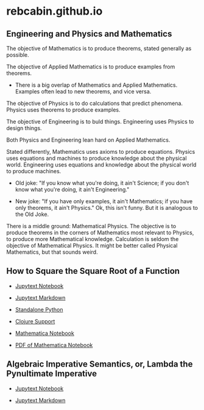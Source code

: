 # rebcabin.github.io

## Engineering and Physics and Mathematics

The objective of Mathematics is to produce theorems, stated generally as possible. 

The objective of Applied Mathematics is to produce examples from theorems.

- There is a big overlap of Mathematics and Applied Mathematics. Examples often lead to new theorems, and vice versa.

The objective of Physics is to do calculations that predict phenomena. Physics uses theorems to produce examples.

The objective of Engineering is to buld things. Engineering uses Physics to design things.

Both Physics and Engineering lean hard on Applied Mathematics. 

Stated differently, Mathematics uses axioms to produce equations. Physics uses equations and machines to produce knowledge about the physical world. Engineering uses equations and knowledge about the physical world to produce machines. 

- Old joke: "If you know what you're doing, it ain't Science; if you don't know what you're doing, it ain't Engineering."

- New joke: "If you have only examples, it ain't Mathematics; if you have only theorems, it ain't Physics." Ok, this isn't funny. But it is analogous to the Old Joke.

There is a middle ground: Mathematical Physics. The objective is to produce theorems in the corners of Mathematics most relevant to Physics, to produce more Mathematical knowledge. Calculation is seldom the objective of Mathematical Physics. It might be better called Physical Mathematics, but that sounds weird.

## How to Square the Square Root of a Function

- [Jupytext Notebook](https://github.com/rebcabin/rebcabin.github.io/blob/main/PythonYCombinators.ipynb)

- [Jupytext Markdown](https://github.com/rebcabin/rebcabin.github.io/blob/main/PythonYCombinators.md)

- [Standalone Python](https://github.com/rebcabin/rebcabin.github.io/blob/main/main.py)

- [Clojure Support](https://github.com/rebcabin/rebcabin.github.io/blob/main/curried-python)

- [Mathematica Notebook](https://github.com/rebcabin/rebcabin.github.io/blob/main/YCombinator005.nb)

- [PDF of Mathematica Notebook](https://github.com/rebcabin/rebcabin.github.io/blob/main/YCombinator005.pdf)

## Algebraic Imperative Semantics, or, Lambda the Pynultimate Imperative

- [Jupytext Notebook](https://github.com/rebcabin/rebcabin.github.io/blob/main/AlgImperSem009.ipynb)

- [Jupytext Markdown](https://github.com/rebcabin/rebcabin.github.io/blob/main/AlgImperSem009.md)
